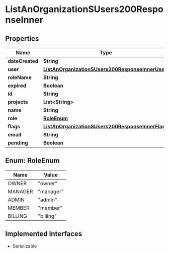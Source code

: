

# ListAnOrganizationSUsers200ResponseInner


## Properties

| Name | Type | Description | Notes |
|------------ | ------------- | ------------- | -------------|
|**dateCreated** | **String** |  |  |
|**user** | [**ListAnOrganizationSUsers200ResponseInnerUser**](ListAnOrganizationSUsers200ResponseInnerUser.md) |  |  |
|**roleName** | **String** |  |  |
|**expired** | **Boolean** |  |  |
|**id** | **String** |  |  |
|**projects** | **List&lt;String&gt;** |  |  |
|**name** | **String** |  |  |
|**role** | [**RoleEnum**](#RoleEnum) |  |  |
|**flags** | [**ListAnOrganizationSUsers200ResponseInnerFlags**](ListAnOrganizationSUsers200ResponseInnerFlags.md) |  |  |
|**email** | **String** |  |  |
|**pending** | **Boolean** |  |  |



## Enum: RoleEnum

| Name | Value |
|---- | -----|
| OWNER | &quot;owner&quot; |
| MANAGER | &quot;manager&quot; |
| ADMIN | &quot;admin&quot; |
| MEMBER | &quot;member&quot; |
| BILLING | &quot;billing&quot; |


## Implemented Interfaces

* Serializable



